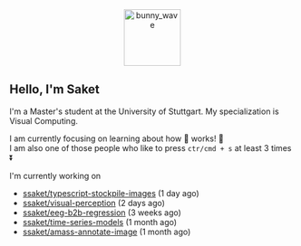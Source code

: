 <div align='center'>
<img src=https://media.giphy.com/media/3o7TKMt1VVNkHV2PaE/giphy.gif alt="bunny_wave" width="100px"/>
</div>

## Hello, I'm Saket

I'm a Master's student at the University of Stuttgart. My specialization is Visual Computing.

I am currently focusing on learning about how :brain: works! :exploding_head:\
I am also one of those people who like to press `ctr/cmd + s` at least 3 times :arrow_double_down:


I'm currently working on

- [ssaket/typescript-stockpile-images](https://github.com/ssaket/typescript-stockpile-images) (1 day ago)
- [ssaket/visual-perception](https://github.com/ssaket/visual-perception) (2 days ago)
- [ssaket/eeg-b2b-regression](https://github.com/ssaket/eeg-b2b-regression) (3 weeks ago)
- [ssaket/time-series-models](https://github.com/ssaket/time-series-models) (1 month ago)
- [ssaket/amass-annotate-image](https://github.com/ssaket/amass-annotate-image) (1 month ago)
